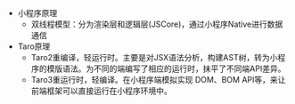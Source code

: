 - 小程序原理
  - 双线程模型：分为渲染层和逻辑层(JSCore)，通过小程序Native进行数据通信
- Taro原理
  - Taro2重编译，轻运行时。主要是对JSX语法分析，构建AST树，转为小程序的模版语法。为不同的端编写了相应的运行时，抹平了不同端API差异。
  - Taro3重运行时，轻编译。在小程序端模拟实现 DOM、BOM API等，来让前端框架可以直接运行在小程序环境中。
